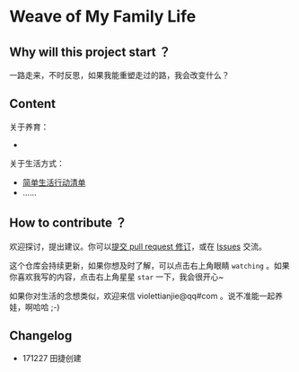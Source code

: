 # Weave of My Family Life


## Why will this project start ？


一路走来，不时反思，如果我能重塑走过的路，我会改变什么？



## Content

关于养育：

- 


关于生活方式：

- [简单生活行动清单]()
- ……


## How to contribute ？


欢迎探讨，提出建议。你可以[提交 pull request 修订](https://guides.github.com/activities/forking/#making-changes)，或在 [Issues](https://github.com/violettianjie/ForFamily/issues) 交流。

这个仓库会持续更新，如果你想及时了解，可以点击右上角眼睛 `watching` 。如果你喜欢我写的内容，点击右上角星星 `star` 一下，我会很开心~

如果你对生活的念想类似，欢迎来信 violettianjie@qq#com 。说不准能一起养娃，啊哈哈 ;-)




## Changelog 

- 171227 田捷创建

